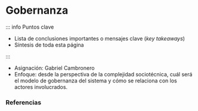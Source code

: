 # Gobernanza

::: info Puntos clave

- Lista de conclusiones importantes o mensajes clave (_key takeaways_)
- Síntesis de toda esta página

:::

- Asignación: Gabriel Cambronero
- Enfoque: desde la perspectiva de la complejidad sociotécnica, cuál será el modelo de gobernanza del sistema y cómo se relaciona con los actores involucrados.

### Referencias

<Citation doi="10.1007/978-3-030-81159-4" />

